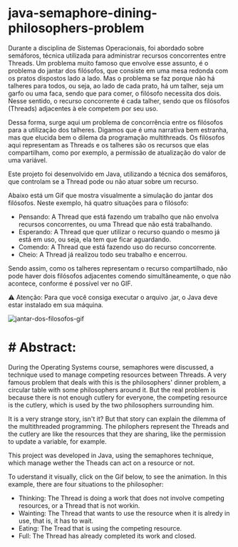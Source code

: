 # java-semaphore-dining-philosophers-problem
Durante a disciplina de Sistemas Operacionais, foi abordado sobre semáforos, técnica utilizada para administrar recursos concorrentes entre Threads.
Um problema muito famoso que envolve esse assunto, é o problema do jantar dos filósofos, que consiste em uma mesa redonda com os pratos dispostos lado a lado. 
Mas o problema se faz porque não há talheres para todos, ou seja, ao lado de cada prato, há um talher, seja um garfo ou uma faca, sendo que para comer, o filósofo necessita dos dois. Nesse sentido, o recurso concorrente é cada talher, sendo que os filósofos (Threads) adjacentes à ele competem por seu uso.

Dessa forma, surge aqui um problema de concorrência entre os filósofos para a utilização dos talheres. 
Digamos que é uma narrativa bem estranha, mas que elucida bem o dilema da programação multithreads. 
Os filósofos aqui representam as Threads e os talheres são os recursos que elas compartilham, como por exemplo, a permissão de atualização do valor de uma variável.

Este projeto foi desenvolvido em Java, utilizando a técnica dos semáforos, que controlam se a Thread pode ou não atuar sobre um recurso.

Abaixo está um Gif que mostra visualmente a simulação do jantar dos filósofos. Neste exemplo, há quatro situações para o filósofo:
- Pensando: A Thread que está fazendo um trabalho que não envolva recursos concorrentes, ou uma Thread que não está trabalhando.
- Esperando: A Thread que quer utilizar o recurso quando o mesmo já está em uso, ou seja, ela tem que ficar aguardando.
- Comendo: A Thread que está fazendo uso do recurso concorrente.
- Cheio: A Thread já realizou todo seu trabalho e encerrou. 

Sendo assim, como os talheres representam o recurso compartilhado, não pode haver dois filósofos adjacentes comendo simultâneamente, o que não acontece, conforme é possível ver no GIF.

⚠️ Atenção: Para que você consiga executar o arquivo .jar, o Java deve estar instalado em sua máquina.

![jantar-dos-filosofos-gif](https://github.com/brunocmnz/java-semaphore-jantar-filosofos/assets/117315412/704b1d47-dff0-4ff9-8756-3f3257b6196f)


# # Abstract:

During the Operating Systems course, semaphores were discussed, a technique used to manage competing resources between Threads.
A very famous problem that deals with this is the philosophers' dinner problem, a circular table with some philosophers around it.
But the real problem is because there is not enough cutlery for everyone, the competing resource is the cutlery, which is used by the two philosophers surrounding him.

It is a very strange story, isn't it? But that story can explain the dilemma of the multithreaded programming.
The philophers represent the Threads and the cutlery are like the resources that they are sharing, like the permission to update a variable, for example.

This project was developed in Java, using the semaphores technique, which manage wether the Theads can act on a resource or not.

To uderstand it visually, click on the Gif below, to see the animation. In this example, there are four situations to the philosopher:

- Thinking: The Thread is doing a work that does not involve competing resources, or a Thread that is not workin.
- Wainting: The Thread that wants to use the resource when it is alredy in use, that is, it has to wait.
- Eating: The Tread that is using the competing resource.
- Full: The Thread has already completed its work and closed.


